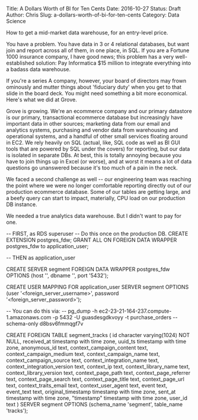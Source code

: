 Title: A Dollars Worth of BI for Ten Cents
Date: 2016-10-27
Status: Draft
Author: Chris
Slug: a-dollars-worth-of-bi-for-ten-cents
Category: Data Science


How to get a mid-market data warehouse, for an entry-level price.

You have a problem. You have data in 3 or 4 relational databases, but want join and report across all of them, in one place, in SQL. If you are a Fortune 1000 insurance company, I have good news; this problem has a very well-established solution: Pay Informatica $15 million to integrate everything into a badass data warehouse.

If you're a series A company, however, your board of directors may frown ominously and mutter things about 'fiduciary duty' when you get to that slide in the board deck. You might need something a bit more economical. Here's what we did at Grove.

Grove is growing. We're an ecommerce company and our primary datastore is our primary, transactional ecommerce database but increasingly have important data in other sources; marketing data from our email and analytics systems, purchasing and vendor data from warehousing and operational systems, and a handful of other small services floating around in EC2. We rely heavily on SQL (actual, like, SQL code as well as BI GUI tools that are powered by SQL under the covers) for reporting, but our data is isolated in separate DBs. At best, this is totally annoying because you have to join things up in Excel (or worse), and at worst it means a lot of data questions go unanswered because it's too much of a pain in the neck.

We faced a second challenge as well -- our engineering team was reaching the point where we were no longer comfortable reporting directly out of our production ecommerce database. Some of our tables are getting large, and a beefy query can start to impact, materially, CPU load on our production DB instance.

We needed a true analytics data warehouse. But I didn't want to pay for one.

-- FIRST, as RDS superuser -- Do this once on the production DB.
CREATE EXTENSION postgres_fdw;
GRANT ALL ON FOREIGN DATA WRAPPER postgres_fdw to application_user;


-- THEN as application_user

CREATE SERVER segment
 FOREIGN DATA WRAPPER postgres_fdw
 OPTIONS (host '<host>', dbname '<dbname>', port '5432');

CREATE USER MAPPING FOR application_user SERVER segment OPTIONS (user '<foreign_server_username>', password '<foreign_server_password>');

-- You can do this via:
-- pg_dump -h ec2-23-21-164-237.compute-1.amazonaws.com -p 5432 -U guasdesgdkvoyy -t purchase_orders --schema-only d8bsv6fmmqgf7v

CREATE FOREIGN TABLE segment_tracks (
    id character varying(1024) NOT NULL,
    received_at timestamp with time zone,
    uuid_ts timestamp with time zone,
    anonymous_id text,
    context_campaign_content text,
    context_campaign_medium text,
    context_campaign_name text,
    context_campaign_source text,
    context_integration_name text,
    context_integration_version text,
    context_ip text,
    context_library_name text,
    context_library_version text,
    context_page_path text,
    context_page_referrer text,
    context_page_search text,
    context_page_title text,
    context_page_url text,
    context_traits_email text,
    context_user_agent text,
    event text,
    event_text text,
    original_timestamp timestamp with time zone,
    sent_at timestamp with time zone,
    "timestamp" timestamp with time zone,
    user_id text
) SERVER segment OPTIONS (schema_name 'segment', table_name 'tracks');
